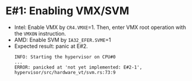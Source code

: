 # E#1: Enabling VMX/SVM
- Intel: Enable VMX by `CR4.VMXE`=1. Then, enter VMX root operation with the `VMXON` instruction.
- AMD: Enable SVM by `IA32_EFER.SVME`=1
- Expected result: panic at E#2.
  ```log
  INFO: Starting the hypervisor on CPU#0
  ...
  ERROR: panicked at 'not yet implemented: E#2-1', hypervisor/src/hardware_vt/svm.rs:73:9
  ```